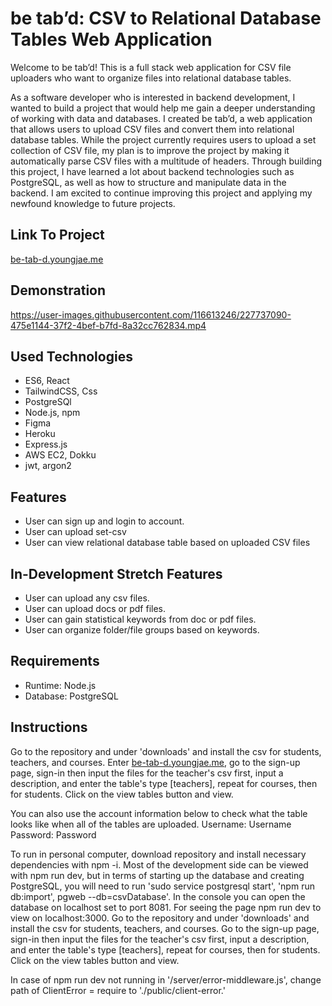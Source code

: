 # be tab’d: CSV to Relational Database Tables Web Application

Welcome to be tab’d! This is a full stack web application for CSV file uploaders who want to organize files into relational database tables.

As a software developer who is interested in backend development, I wanted to build a project that would help me gain a deeper understanding of working with data and databases. I created be tab’d, a web application that allows users to upload CSV files and convert them into relational database tables. While the project currently requires users to upload a set collection of CSV file, my plan is to improve the project by making it automatically parse CSV files with a multitude of headers. Through building this project, I have learned a lot about backend technologies such as PostgreSQL, as well as how to structure and manipulate data in the backend. I am excited to continue improving this project and applying my newfound knowledge to future projects.

## Link To Project
[be-tab-d.youngjae.me](http://be-tab-d.youngjae.me)

## Demonstration
https://user-images.githubusercontent.com/116613246/227737090-475e1144-37f2-4bef-b7fd-8a32cc762834.mp4


## Used Technologies
- ES6, React
- TailwindCSS, Css
- PostgreSQl
- Node.js, npm
- Figma
- Heroku
- Express.js
- AWS EC2, Dokku
- jwt, argon2

## Features
- User can sign up and login to account.
- User can upload set-csv
- User can view relational database table based on uploaded CSV files

## In-Development Stretch Features
- User can upload any csv files.
- User can upload docs or pdf files.
- User can gain statistical keywords from doc or pdf files.
- User can organize folder/file groups based on keywords.

## Requirements
- Runtime: Node.js
- Database: PostgreSQL

## Instructions
Go to the repository and under 'downloads' and install the csv for students, teachers, and courses. Enter [be-tab-d.youngjae.me](be-tab-d.youngjae.me), go to the sign-up page, sign-in then input the files for the teacher's csv first, input a description, and enter the table's type [teachers], repeat for courses, then for students. Click on the view tables button and view.

You can also use the account information below to check what the table looks like when all of the tables are uploaded. 
Username: Username
Password: Password

To run in personal computer, download repository and install necessary dependencies with npm -i. Most of the development side can be viewed with npm run dev, but in terms of starting up the database and creating PostgreSQL, you will need to run 'sudo service postgresql start', 'npm run db:import', pgweb --db=csvDatabase'. In the console you can open the database on localhost set to port 8081. For seeing the page npm run dev to view on localhost:3000. Go to the repository and under 'downloads' and install the csv for students, teachers, and courses. Go to the sign-up page, sign-in then input the files for the teacher's csv first, input a description, and enter the table's type [teachers], repeat for courses, then for students. Click on the view tables button and view. 

In case of npm run dev not running in '/server/error-middleware.js', change path of ClientError = require to './public/client-error.'


